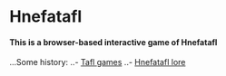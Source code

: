 # Hnefatafl

#### This is a browser-based interactive game of Hnefatafl

...Some history:
..- [Tafl games](https://en.wikipedia.org/wiki/Tafl_games#Hnefatafl)
..- [Hnefatafl lore](http://www.gamecabinet.com/history/Hnef.html)
